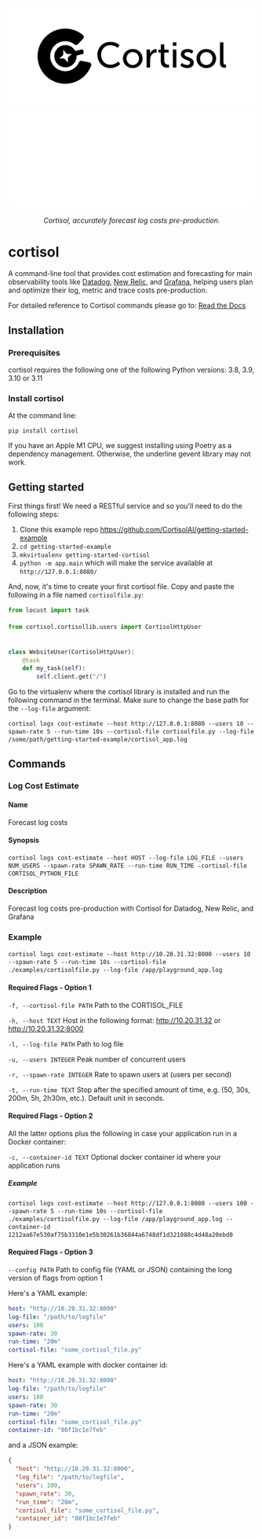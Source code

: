 ![Cortisol](docs/cortisol_h_large.png#gh-light-mode-only)
![Cortisol](docs/cortisol_h_large_w.png#gh-dark-mode-only)

<p align="center">
    <em>Cortisol, accurately forecast log costs pre-production.</em>
</p>

# cortisol

A command-line tool that provides cost estimation and forecasting for main observability tools like [Datadog](https://www.datadoghq.com/), [New Relic](https://newrelic.com/), and [Grafana](https://grafana.com/), helping users plan and optimize their log, metric and trace costs pre-production.

For detailed reference to Cortisol commands please go to: [Read the Docs](https://cortisolai.github.io/cortisol/)

## Installation

### Prerequisites

cortisol requires the following one of the following Python versions: 3.8, 3.9, 3.10 or 3.11

### Install cortisol

At the command line:

    pip install cortisol

If you have an Apple M1 CPU, we suggest installing using Poetry as a dependency management. Otherwise, the underline gevent library may not work.

## Getting started

First things first! We need a RESTful service and so you'll need to do the following steps:

1. Clone this example repo https://github.com/CortisolAI/getting-started-example
2. `cd getting-started-example`
3. `mkvirtualenv getting-started-cortisol`
4. `python -m app.main` which will make the service available at `http://127.0.0.1:8080/`

And, now, it's time to create your first cortisol file. Copy and paste the following in a file named `cortisolfile.py`:

```python
from locust import task

from cortisol.cortisollib.users import CortisolHttpUser


class WebsiteUser(CortisolHttpUser):
    @task
    def my_task(self):
        self.client.get("/")

```

Go to the virtualenv where the cortisol library is installed and run the following command in the terminal. Make sure to change the base path for the `--log-file` argument:

```terminal
cortisol logs cost-estimate --host http://127.0.0.1:8080 --users 10 --spawn-rate 5 --run-time 10s --cortisol-file cortisolfile.py --log-file /some/path/getting-started-example/cortisol_app.log
```

## Commands

### Log Cost Estimate

#### Name

Forecast log costs

#### Synopsis

    cortisol logs cost-estimate --host HOST --log-file LOG_FILE --users NUM_USERS --spawn-rate SPAWN_RATE --run-time RUN_TIME -cortisol-file CORTISOL_PYTHON_FILE

#### Description

Forecast log costs pre-production with Cortisol for Datadog, New Relic, and Grafana

### Example

    cortisol logs cost-estimate --host http://10.20.31.32:8000 --users 10 --spawn-rate 5 --run-time 10s --cortisol-file ./examples/cortisolfile.py --log-file /app/playground_app.log

#### Required Flags - Option 1

`-f, --cortisol-file PATH`      Path to the CORTISOL_FILE

`-h, --host TEXT`               Host in the following format: http://10.20.31.32 or http://10.20.31.32:8000

`-l, --log-file PATH`           Path to log file

`-u, --users INTEGER`           Peak number of concurrent users

`-r, --spawn-rate INTEGER`      Rate to spawn users at (users per second)

`-t, --run-time TEXT`           Stop after the specified amount of time, e.g. (50, 30s, 200m, 5h, 2h30m, etc.). Default unit in seconds.

#### Required Flags - Option 2

All the latter options plus the following in case your application run in a Docker container:

`-c, --container-id TEXT`      Optional docker container id where your application runs

##### Example
    cortisol logs cost-estimate --host http://127.0.0.1:8080 --users 100 --spawn-rate 5 --run-time 10s --cortisol-file ./examples/cortisolfile.py --log-file /app/playground_app.log --container-id 1212aa67e530af75b3310e1e5b30261b36844a6748df1d321088c4d48a20ebd0


#### Required Flags - Option 3

`--config PATH`                 Path to config file (YAML or JSON) containing the long version of flags from option 1

Here's a YAML example:

```YAML
host: "http://10.20.31.32:8000"
log-file: "/path/to/logfile"
users: 100
spawn-rate: 30
run-time: "20m"
cortisol-file: "some_cortisol_file.py"
```

Here's a YAML example with docker container id:

```YAML
host: "http://10.20.31.32:8000"
log-file: "/path/to/logfile"
users: 100
spawn-rate: 30
run-time: "20m"
cortisol-file: "some_cortisol_file.py"
container-id: "80f1bc1e7feb"
```

and a JSON example:

```JSON
{
  "host": "http://10.20.31.32:8000",
  "log_file": "/path/to/logfile",
  "users": 100,
  "spawn_rate": 30,
  "run_time": "20m",
  "cortisol_file": "some_cortisol_file.py",
  "container_id": "80f1bc1e7feb"
}
```
